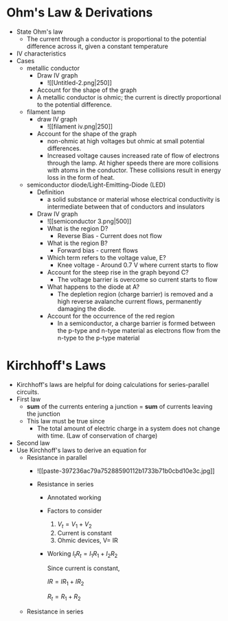 # Ohm's Law & Derivations
- State Ohm's law
	- The current through a conductor is proportional to the potential difference across it, given a constant temperature
- IV characteristics 
- Cases
	- metallic conductor
		- Draw IV graph
			- ![[Untitled-2.png|250]]
		- Account for the shape of the graph 
		- A metallic conductor is ohmic; the current is directly proportional to the potential difference. 
	- filament lamp 
		- draw IV graph
			- ![[filament iv.png|250]]
		- Account for the shape of the graph
			- non-ohmic at high voltages but ohmic at small potential differences. 
			- Increased voltage causes increased rate of flow of electrons through the lamp. At higher speeds there are more collisions with atoms in the conductor. These collisions result in energy loss in the form of heat. 
	- semiconductor diode/Light-Emitting-Diode (LED)
		- Definition
			- a solid substance or material whose electrical conductivity is intermediate between that of conductors and insulators 
		- Draw IV graph
			- ![[semiconductor 3.png|500]]
			- What is the region D? 
				- Reverse Bias - Current does not flow 
			- What is the region B?
				- Forward bias - current flows 
			- Which term refers to the voltage value, E?
				- Knee voltage - Around 0.7 V where current starts to flow 
			- Account for the steep rise in the graph beyond C?
				- The voltage barrier is overcome so current starts to flow 
			- What happens to the diode at A?
				- The depletion region (charge barrier) is removed and a high reverse avalanche current flows, permanently damaging the diode. 
			- Account for the occurrence of the red region
				- In  a semiconductor, a charge barrier is formed between the p-type and n-type material as electrons flow from the n-type to the p-type material 
# Kirchhoff's Laws 

- Kirchhoff's laws are helpful for doing calculations for series-parallel circuits. 
- First law
	- **sum** of the currents entering a junction = **sum** of currents leaving the junction
	- This law must be true since
		- The total amount of electric charge in a system does not change with time. (Law of conservation of charge) 
- Second law
- Use Kirchhoff's laws to derive an equation for 
	- Resistance in parallel
		- ![[paste-397236ac79a75288590112b1733b71b0cbd10e3c.jpg]]
		- Resistance in series 
		
			- Annotated working
			- Factors to consider
				1. $V_{t}  = V_{1}  + V_{2}$  
				2. Current is constant 
				3. Ohmic devices, V= IR
			- Working
				$I_{t}R_{t}  = I_{1}R_{1} + I_{2}R_{2}$
				
				Since current is constant,
				
				$IR = IR_{1} + IR_{2}$
				
				$R_{t}= R_{1}+R_{2}$
	- Resistance in series 

